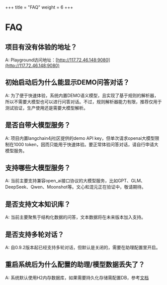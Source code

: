 +++
title = "FAQ"
weight = 6
+++

# FAQ

## 项目有没有体验的地址？

A: Playground访问地址：[http://117.72.46.148:9080](http://117.72.46.148:9080)

## 初始启动后为什么能显示DEMO问答对话？

A: 为了便于快速体验，系统内置DEMO语义模型，且实现了基于规则的解析器，所以不需要大模型也可以进行问答对话。不过，规则解析器能力有限，推荐仅用于测试验证，生产使用还是需要大模型解析。

## 是否自带大模型服务？

A: 项目内置langchain4j社区提供的demo API key，但单次请求openai大模型限制在1000 token，因而只能用于快速体验。要正常体验问答对话，请自行申请大模型服务。

## 支持哪些大模型服务？

A: 当前主要支持兼容open_ai接口协议的大模型服务，比如GPT、GLM、DeepSeek、Qwen、Moonshot等。文心和混元正在验证中，敬请期待。

## 是否支持文本知识库？

A: 当前主要聚焦于结构化数据的问答，文本数据将在未来版本加入支持。

## 是否支持多轮对话？

A: 自0.9.2版本起已经支持多轮对话，但默认是关闭的，需要在助理配置里开启。

## 重启系统后为什么配置的助理/模型数据丢失了？

A: 系统默认使用H2内存数据库，如果需要持久化存储需配置DB，参考[文档](https://supersonicbi.github.io/docs/%E7%B3%BB%E7%BB%9F%E9%83%A8%E7%BD%B2/%E9%85%8D%E7%BD%AEdb/)
